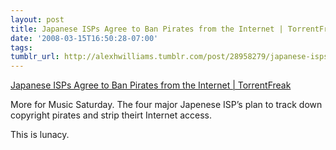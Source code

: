 ```yaml
---
layout: post
title: Japanese ISPs Agree to Ban Pirates from the Internet | TorrentFreak
date: '2008-03-15T16:50:28-07:00'
tags: 
tumblr_url: http://alexhwilliams.tumblr.com/post/28958279/japanese-isps-agree-to-ban-pirates-from-the-internet
---
```

<a href="http://torrentfreak.com/japanese-isps-agree-to-ban-pirates-from-internet-080315/">Japanese ISPs Agree to Ban Pirates from the Internet | TorrentFreak</a><br/><p>More for Music Saturday. The four major Japenese ISP&#8217;s plan to track down copyright pirates and strip theirt Internet access.</p><p>This is lunacy.  </p>
